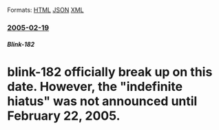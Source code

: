 
Formats: [HTML](/news/2005/02/19/blink-182-officially-break-up-on-this-date-however-the-indefinite-hiatus-was-not-announced-until-february-22-2005.html)  [JSON](/news/2005/02/19/blink-182-officially-break-up-on-this-date-however-the-indefinite-hiatus-was-not-announced-until-february-22-2005.json)  [XML](/news/2005/02/19/blink-182-officially-break-up-on-this-date-however-the-indefinite-hiatus-was-not-announced-until-february-22-2005.xml)  

### [2005-02-19](/news/2005/02/19/index.md)

##### Blink-182
#  blink-182 officially break up on this date. However, the "indefinite hiatus" was not announced until February 22, 2005.



